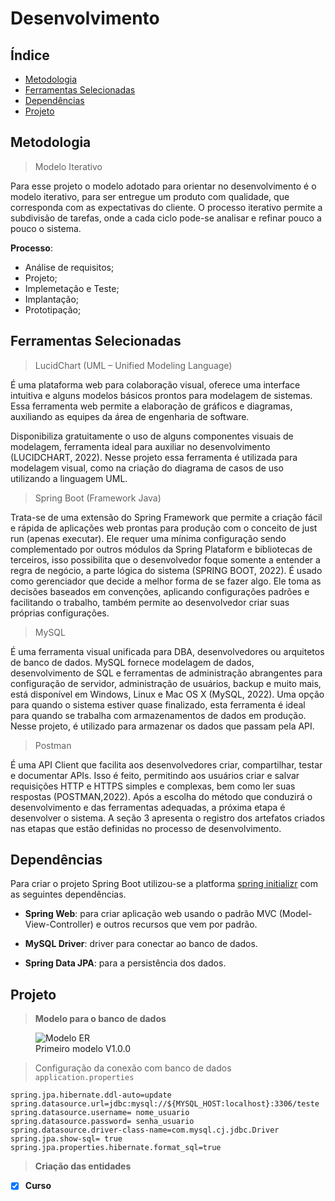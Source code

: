 # Desenvolvimento

## Índice

* [Metodologia](#metodologia)
* [Ferramentas Selecionadas](#ferramentas-selecionadas)
* [Dependências](#dependências)
* [Projeto](#projeto)

## Metodologia

> Modelo Iterativo

Para esse projeto o modelo adotado para orientar no desenvolvimento é o modelo iterativo, para ser entregue um produto com qualidade, que corresponda com as expectativas do cliente. O processo iterativo permite a subdivisão de tarefas, onde a cada ciclo pode-se analisar e refinar pouco a pouco o sistema.

**Processo**:

* Análise de requisitos;
* Projeto;
* Implemetação e Teste;
* Implantação;
* Prototipação;

## Ferramentas Selecionadas

> LucidChart (UML – Unified Modeling Language)

É uma plataforma web para colaboração visual, oferece uma interface intuitiva e
alguns modelos básicos prontos para modelagem de sistemas. Essa ferramenta web permite a
elaboração de gráficos e diagramas, auxiliando as equipes da área de engenharia de software.

Disponibiliza gratuitamente o uso de alguns componentes visuais de modelagem, ferramenta
ideal para auxiliar no desenvolvimento (LUCIDCHART, 2022). Nesse projeto essa
ferramenta é utilizada para modelagem visual, como na criação do diagrama de casos de uso
utilizando a linguagem UML.

> Spring Boot (Framework Java)

Trata-se de uma extensão do Spring Framework que permite a criação fácil e rápida de
aplicações web prontas para produção com o conceito de just run (apenas executar). Ele
requer uma mínima configuração sendo complementado por outros módulos da Spring
Plataform e bibliotecas de terceiros, isso possibilita que o desenvolvedor foque somente a
entender a regra de negócio, a parte lógica do sistema (SPRING BOOT, 2022). É usado como
gerenciador que decide a melhor forma de se fazer algo. Ele toma as decisões baseados em
convenções, aplicando configurações padrões e facilitando o trabalho, também permite ao
desenvolvedor criar suas próprias configurações.

> MySQL

É uma ferramenta visual unificada para DBA, desenvolvedores ou arquitetos de banco
de dados. MySQL fornece modelagem de dados, desenvolvimento de SQL e ferramentas de
administração abrangentes para configuração de servidor, administração de usuários, backup e
muito mais, está disponível em Windows, Linux e Mac OS X (MySQL, 2022). Uma opção
para quando o sistema estiver quase finalizado, esta ferramenta é ideal para quando se
trabalha com armazenamentos de dados em produção. Nesse projeto, é utilizado para
armazenar os dados que passam pela API.

> Postman

É uma API Client que facilita aos desenvolvedores criar, compartilhar, testar e
documentar APIs. Isso é feito, permitindo aos usuários criar e salvar requisições HTTP e
HTTPS simples e complexas, bem como ler suas respostas (POSTMAN,2022).
Após a escolha do método que conduzirá o desenvolvimento e das ferramentas
adequadas, a próxima etapa é desenvolver o sistema. A seção 3 apresenta o registro dos
artefatos criados nas etapas que estão definidas no processo de desenvolvimento.

## Dependências

Para criar o projeto Spring Boot utilizou-se a platforma [spring initializr](https://start.spring.io/) com as seguintes dependências.

- **Spring Web**: para criar aplicação web usando o padrão MVC (Model-View-Controller) e outros recursos que vem por padrão.

- **MySQL Driver**: driver para conectar ao banco de dados.

- **Spring Data JPA**: para a persistência dos dados.

## Projeto

> **Modelo para o banco de dados**

<figure>
  <img src="https://user-images.githubusercontent.com/50967217/206866258-03fbddef-872a-45e3-a6aa-679f9d2ca164.png" alt="Modelo ER">
  <figcaption>Primeiro modelo V1.0.0</figcaption>
</figure>

> Configuração da conexão com banco de dados `application.properties`

```properties
spring.jpa.hibernate.ddl-auto=update
spring.datasource.url=jdbc:mysql://${MYSQL_HOST:localhost}:3306/teste
spring.datasource.username= nome_usuario
spring.datasource.password= senha_usuario
spring.datasource.driver-class-name=com.mysql.cj.jdbc.Driver
spring.jpa.show-sql= true
spring.jpa.properties.hibernate.format_sql=true
```

> **Criação das entidades**

- [x] **Curso**






